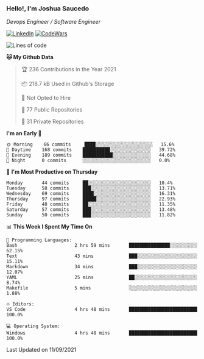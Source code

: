 ### Hello!, I'm Joshua Saucedo
*Devops Engineer / Software Engineer*  

[![LinkedIn](https://img.shields.io/badge/LinkedIn-0073b1?logo=linkedin&style=flat-square&logoColor=white)](https://www.linkedin.com/in/joshua-nathanael-saucedo-uriarte-bb0336169/)
[![CodeWars](https://www.codewars.com/users/joshuansu0897/badges/micro)](https://www.codewars.com/users/joshuansu0897)

<!--START_SECTION:waka-->
![Lines of code](https://img.shields.io/badge/From%20Hello%20World%20I%27ve%20Written-3.7%20million%20lines%20of%20code-blue)

**🐱 My Github Data** 

> 🏆 236 Contributions in the Year 2021
 > 
> 📦 218.7 kB Used in Github's Storage 
 > 
> 🚫 Not Opted to Hire
 > 
> 📜 77 Public Repositories 
 > 
> 🔑 31 Private Repositories  
 > 
**I'm an Early 🐤** 

```text
🌞 Morning    66 commits     ████░░░░░░░░░░░░░░░░░░░░░   15.6% 
🌆 Daytime    168 commits    ██████████░░░░░░░░░░░░░░░   39.72% 
🌃 Evening    189 commits    ███████████░░░░░░░░░░░░░░   44.68% 
🌙 Night      0 commits      ░░░░░░░░░░░░░░░░░░░░░░░░░   0.0%

```
📅 **I'm Most Productive on Thursday** 

```text
Monday       44 commits     ██░░░░░░░░░░░░░░░░░░░░░░░   10.4% 
Tuesday      58 commits     ███░░░░░░░░░░░░░░░░░░░░░░   13.71% 
Wednesday    69 commits     ████░░░░░░░░░░░░░░░░░░░░░   16.31% 
Thursday     97 commits     █████░░░░░░░░░░░░░░░░░░░░   22.93% 
Friday       48 commits     ██░░░░░░░░░░░░░░░░░░░░░░░   11.35% 
Saturday     57 commits     ███░░░░░░░░░░░░░░░░░░░░░░   13.48% 
Sunday       50 commits     ███░░░░░░░░░░░░░░░░░░░░░░   11.82%

```


📊 **This Week I Spent My Time On** 

```text
💬 Programming Languages: 
Bash                     2 hrs 59 mins       ███████████████░░░░░░░░░░   62.15% 
Text                     43 mins             ███░░░░░░░░░░░░░░░░░░░░░░   15.11% 
Markdown                 34 mins             ███░░░░░░░░░░░░░░░░░░░░░░   12.07% 
YAML                     25 mins             ██░░░░░░░░░░░░░░░░░░░░░░░   8.74% 
Makefile                 5 mins              ░░░░░░░░░░░░░░░░░░░░░░░░░   1.88%

🔥 Editors: 
VS Code                  4 hrs 48 mins       █████████████████████████   100.0%

💻 Operating System: 
Windows                  4 hrs 48 mins       █████████████████████████   100.0%

```


 Last Updated on 11/09/2021
<!--END_SECTION:waka-->
